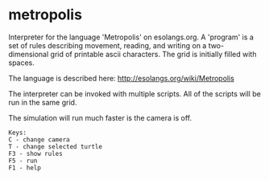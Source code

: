 # metropolis
Interpreter for the language 'Metropolis' on esolangs.org. A 'program' is a set of rules describing movement, reading, and writing on a two-dimensional grid of printable ascii characters. The grid is initially filled with spaces.

The language is described here:
http://esolangs.org/wiki/Metropolis


The interpreter can be invoked with multiple scripts. All of the scripts will be run in the same grid.

The simulation will run much faster is the camera is off. 

```
Keys:
C - change camera
T - change selected turtle
F3 - show rules
F5 - run
F1 - help
```